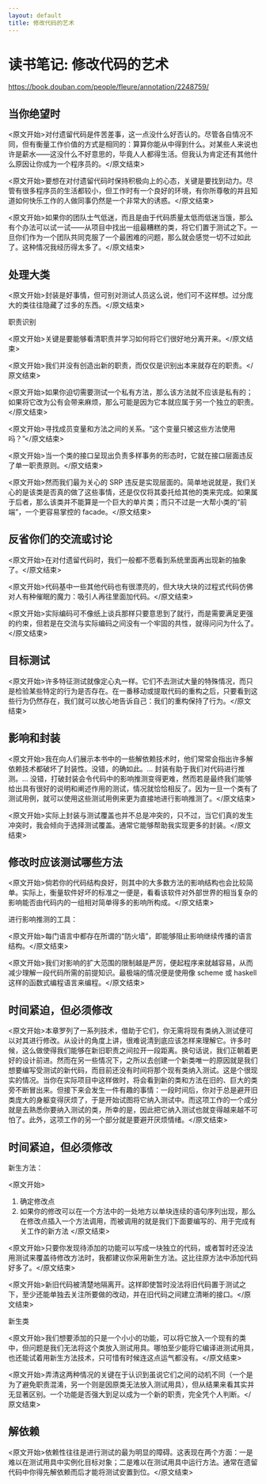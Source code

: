```yaml
---
layout: default
title: 修改代码的艺术
---
```


# 读书笔记: 修改代码的艺术

<https://book.douban.com/people/fleure/annotation/2248759/>
## 当你绝望时

<原文开始>对付遗留代码是件苦差事，这一点没什么好否认的。尽管各自情况不同，但有衡量工作价值的方式是相同的：算算你能从中得到什么。对某些人来说也许是薪水——这没什么不好意思的，毕竟人人都得生活。但我认为肯定还有其他什么原因让你成为一个程序员的。</原文结束>

<原文开始>要想在对付遗留代码时保持积极向上的心态，关键是要找到动力。尽管有很多程序员的生活都较小，但工作时有一个良好的环境，有你所尊敬的并且知道如何快乐工作的人做同事仍然是一个非常大的诱惑。</原文结束>

<原文开始>如果你的团队士气低迷，而且是由于代码质量太低而低迷当饿，那么有个办法可以试一试——从项目中找出一组最糟糕的类，将它们置于测试之下。一旦你们作为一个团队共同克服了一个最困难的问题，那么就会感觉一切不过如此了。这种情况我经历得太多了。</原文结束>
## 处理大类

<原文开始>封装是好事情，但可别对测试人员这么说，他们可不这样想。过分庞大的类往往隐藏了过多的东西。</原文结束>

职责识别

<原文开始>关键是要能够看清职责并学习如何将它们很好地分离开来。</原文结束>

<原文开始>我们并没有创造出新的职责，而仅仅是识别出本来就存在的职责。</原文结束>

<原文开始>如果你迫切需要测试一个私有方法，那么该方法就不应该是私有的；如果将它改为公有会带来麻烦，那么可能是因为它本就应属于另一个独立的职责。</原文结束>

<原文开始>寻找成员变量和方法之间的关系。“这个变量只被这些方法使用吗？”</原文结束>

<原文开始>当一个类的接口呈现出负责多样事务的形态时，它就在接口层面违反了单一职责原则。</原文结束>

<原文开始>然而我们最为关心的 SRP 违反是实现层面的。简单地说就是，我们关心的是该类是否真的做了这些事情，还是仅仅将其委托给其他的类来完成。如果属于后者，那么该类并不能算是一个巨大的单片类；而只不过是一大帮小类的“前端”，一个更容易掌控的 facade。</原文结束>
## 反省你们的交流或讨论

<原文开始>在对付遗留代码时，我们一般都不愿看到系统里面再出现新的抽象了。</原文结束>

<原文开始>代码基中一些其他代码也有很漂亮的，但大块大块的过程式代码仿佛对人有种催眠的魔力：吸引人再往里面加代码。</原文结束>

<原文开始>实际编码可不像纸上谈兵那样只要意思到了就行，而是需要满足更强的约束，但若是在交流与实际编码之间没有一个牢固的共性，就得问问为什么了。</原文结束>
## 目标测试

<原文开始>许多特征测试就像定心丸一样。它们不去测试大量的特殊情况，而只是检验某些特定的行为是否存在。在一番移动或提取代码的重构之后，只要看到这些行为仍然存在，我们就可以放心地告诉自己：我们的重构保持了行为。</原文结束>
## 影响和封装

<原文开始>我在向人们展示本书中的一些解依赖技术时，他们常常会指出许多解依赖技术都破坏了封装性。没错，的确如此。... 封装有助于我们对代码进行推测。... 没错，打破封装会令代码中的影响推测变得更难，然而若是最终我们能够给出具有很好的说明和阐述作用的测试，情况就恰恰相反了。因为一旦一个类有了测试用例，就可以使用这些测试用例来更为直接地进行影响推测了。</原文结束>

<原文开始>实际上封装与测试覆盖也并不总是冲突的，只不过，当它们真的发生冲突时，我会倾向于选择测试覆盖。通常它能够帮助我实现更多的封装。</原文结束>
## 修改时应该测试哪些方法

<原文开始>倘若你的代码结构良好，则其中的大多数方法的影响结构也会比较简单。实际上，衡量软件好坏的标准之一便是，看看该软件对外部世界的相当复杂的影响能否由代码内的一组相对简单得多的影响所构成。</原文结束>

进行影响推测的工具：

<原文开始>每门语言中都存在所谓的“防火墙”，即能够阻止影响继续传播的语言结构。</原文结束>

<原文开始>我们对影响的扩大范围的限制越是严厉，便起程序来就越容易，从而减少理解一段代码所需的前提知识。最极端的情况便是使用像 scheme 或 haskell 这样的函数式编程语言来编程。</原文结束>
## 时间紧迫，但必须修改

<原文开始>本章罗列了一系列技术，借助于它们，你无需将现有类纳入测试便可以对其进行修改。从设计的角度上讲，很难说清到底应该怎样来理解它。许多时候，这么做使得我们能够在新旧职责之间拉开一段距离。换句话说，我们正朝着更好的设计前进。然而在另一些情况下，之所以去创建一个新类唯一的原因就是我们想要编写受测试的新代码，而目前还没有时间将那个现有类纳入测试。这是个很现实的情况。当你在实际项目中这样做时，将会看到新的类和方法在旧的、巨大的类旁不断冒出来。但接下来会发生一件有趣的事情：一段时间后，你对于总是避开旧类庞大的身躯变得厌烦了，于是开始试图将它纳入测试中。而这项工作的一个成分就是去熟悉你要纳入测试的类，所幸的是，因此把它纳入测试也就变得越来越不可怕了。此外，这项工作的另一个部分就是要避开厌烦情绪。</原文结束>
## 时间紧迫，但必须修改

新生方法：

<原文开始>
1. 确定修改点
2. 如果你的修改可以在一个方法中的一处地方以单块连续的语句序列出现，那么在修改点插入一个方法调用，而被调用的就是我们下面要编写的、用于完成有关工作的新方法
</原文结束>

<原文开始>只要你发现待添加的功能可以写成一块独立的代码，或者暂时还没法用测试来覆盖待修改方法时，我都建议你采用新生方法。这比往原方法中添加代码好多了。</原文结束>

<原文开始>新旧代码被清楚地隔离开。这样即使暂时没法将旧代码置于测试之下，至少还能单独去关注所要做的改动，并在旧代码之间建立清晰的接口。</原文结束>

新生类

<原文开始>我们想要添加的只是一个小小的功能，可以将它放入一个现有的类中，但问题是我们无法将这个类放入测试用具。哪怕至少能将它编译进测试用具，也还能试着用新生方法技术，只可惜有时候连这点运气都没有。</原文结束>

<原文开始>弄清这两种情况的关键在于认识到虽说它们之间的动机不同（一个是为了避免职责混淆，另一个则是因原类无法放入测试用具），但从结果来看其实并无显著区别。一个功能是否强大到足以成为一个新的职责，完全凭个人判断。</原文结束>
## 解依赖

<原文开始>依赖性往往是进行测试的最为明显的障碍。这表现在两个方面：一是难以在测试用具中实例化目标对象；二是难以在测试用具中运行方法。通常在遗留代码中你得先解依赖而后才能将测试安置到位。</原文结束>